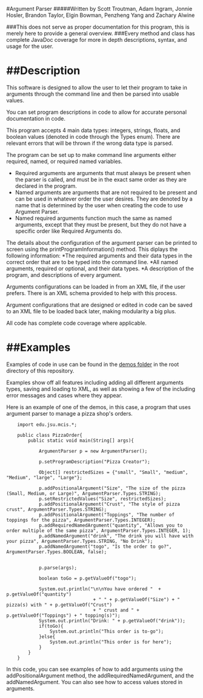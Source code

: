 #Argument Parser
#####Written by Scott Troutman, Adam Ingram, Jonnie Hosler, Brandon Taylor, Elgin Bowman, Penzheng Yang and Zachary Alwine

###This does not serve as proper documentation for this program, this is merely here to provide a general overview.
###Every method and class has complete JavaDoc coverage for more in depth descriptions, syntax, and usage for the user.

##Description
===========
This software is designed to allow the user to let their program to take in arguments through the command line and then be parsed into usable values.

You can set program descriptions in code to allow for accurate personal documentation in code.

This program accepts 4 main data types: integers, strings, floats, and boolean values (denoted in code through the Types enum). There are relevant errors that will be thrown if the wrong data type is parsed.

The program can be set up to make command line arguments either required, named, or required named variables.
* Required arguments are arguments that must always be present when the parser is called, and must be in the exact same order as they are declared in the program.
* Named arguments are arguments that are not required to be present and can be used in whatever order the user desires. They are denoted by a name that is determined by the user when creating the code to use Argument Parser.
* Named required arguments function much the same as named arguments, except that they must be present, but they do not have a specific order like Required Arguments do.

The details about the configuration of the argument parser can be printed to screen using the printProgramInformation() method. 
This diplays the following information:
*The required arguments and their data types in the correct order that are to be typed into the command line.
*All named arguments, required or optional, and their data types.
*A description of the program, and descriptions of every argument.

Arguments configurations can be loaded in from an XML file, if the user prefers. There is an XML schema provided to help with this process.

Argument configurations that are designed or edited in code can be saved to an XML file to be loaded back later, making modularity a big plus.

All code has complete code coverage where applicable.

##Examples
===========
Examples of code in use can be found in the [demos folder](https://github.com/SpacemanRiff/spring-semester-project/tree/master/demos) in the root directory of this repository.

Examples show off all features including adding all different arguments types, saving and loading to XML, as well as showing a few of the including error messages and cases where they appear.


Here is an example of one of the demos, in this case, a program that uses argument parser to manage a pizza shop's orders.
```
    import edu.jsu.mcis.*;

    public class PizzaOrder{		
        public static void main(String[] args){
            
            ArgumentParser p = new ArgumentParser();
            
            p.setProgramDescription("Pizza Creator");
            
            Object[] restrictedSizes = {"small", "Small", "medium", "Medium", "large", "Large"};
            
            p.addPositionalArgument("Size", "The size of the pizza (Small, Medium, or Large)", ArgumentParser.Types.STRING);
            p.setRestrictedValues("Size", restrictedSizes);
            p.addPositionalArgument("Crust", "The style of pizza crust", ArgumentParser.Types.STRING);
            p.addPositionalArgument("Toppings", "The number of toppings for the pizza", ArgumentParser.Types.INTEGER);
            p.addRequiredNamedArgument("quantity", "Allows you to order multiple of the same pizza", ArgumentParser.Types.INTEGER, 1);
            p.addNamedArgument("drink", "The drink you will have with your pizza", ArgumentParser.Types.STRING, "No Drink");
            p.addNamedArgument("togo", "Is the order to go?", ArgumentParser.Types.BOOLEAN, false);
            
            
            p.parse(args);
            
            boolean toGo = p.getValueOf("togo");
            
            System.out.println("\n\nYou have ordered "  + p.getValueOf("quantity")
                                + " " + p.getValueOf("Size") + " pizza(s) with " + p.getValueOf("Crust")
                                + " crust and " + p.getValueOf("Toppings") + " topping(s)");
            System.out.println("Drink: " + p.getValueOf("drink"));
            if(toGo){
                System.out.println("This order is to-go");
            }else{
                System.out.println("This order is for here");
            }
        }
    }
```
In this code, you can see examples of how to add arguments using the addPositionalArgument method, the addRequiredNamedArgument, and the addNamedArgument.
You can also see how to access values stored in arguments.
